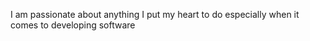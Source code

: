 I am passionate about anything I put my heart to do especially when it comes to developing software
